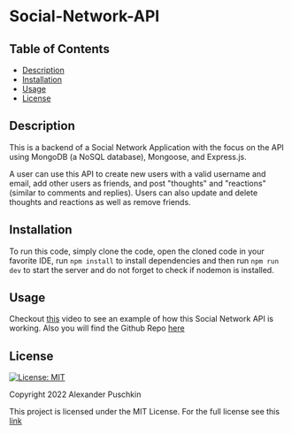 # Social-Network-API

## Table of Contents

- [Description](#description)
- [Installation](#installation)
- [Usage](#usage)
- [License](#license)

## Description

This is a backend of a Social Network Application with the focus on the API using MongoDB (a NoSQL database), Mongoose, and Express.js.

A user can use this API to create new users with a valid username and email, add other users as friends, and post "thoughts" and "reactions" (similar to comments and replies). Users can also update and delete thoughts and reactions as well as remove friends.

## Installation

To run this code, simply clone the code, open the cloned code in your favorite IDE, run `npm install` to install dependencies and then run `npm run dev` to start the server and do not forget to check if nodemon is installed.

## Usage

Checkout [this](https://drive.google.com/file/d/1wylvbeSorQ7m7L3IT6DsP4iomLF_umLU/view?usp=sharing) video to see an example of how this Social Network API is working.
Also you will find the Github Repo [here](https://github.com/alexanderpuschkinberlin/social-network-api)

## License

[![License: MIT](https://img.shields.io/badge/License-MIT-red.svg)](https://opensource.org/licenses/MIT)

Copyright 2022 Alexander Puschkin

This project is licensed under the MIT License. For the full license see this [link](https://opensource.org/licenses/MIT)
